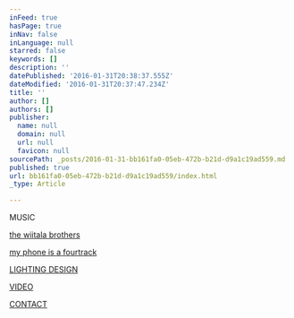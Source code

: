 ```yaml
---
inFeed: true
hasPage: true
inNav: false
inLanguage: null
starred: false
keywords: []
description: ''
datePublished: '2016-01-31T20:38:37.555Z'
dateModified: '2016-01-31T20:37:47.234Z'
title: ''
author: []
authors: []
publisher:
  name: null
  domain: null
  url: null
  favicon: null
sourcePath: _posts/2016-01-31-bb161fa0-05eb-472b-b21d-d9a1c19ad559.md
published: true
url: bb161fa0-05eb-472b-b21d-d9a1c19ad559/index.html
_type: Article

---
```

MUSIC

[the wiitala brothers][0]

[my phone is a fourtrack][1]

[LIGHTING DESIGN][2]

[VIDEO][3]

[CONTACT][4]

[0]: http://www.thewiitalabrothers.com/
[1]: http://myphoneisafourtrack.tumblr.com/
[2]: http://www.martinvielma.com/motion/2015/10/1/ugfgqt71qpx7x6oltjs38c62im4p9f
[3]: http://video.christopherwiitala.com/
[4]: mailto:cw@christopherwiitala.com